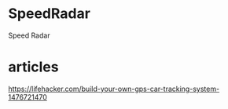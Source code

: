 # SpeedRadar
Speed Radar

# articles
https://lifehacker.com/build-your-own-gps-car-tracking-system-1476721470


